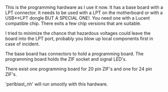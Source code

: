 This is the programming hardware as I use it now. It has a base board with a LPT connector. It needs to be used 
with a LPT on the motherboard or with a USB<->LPT dongle BUT A SPECIAL ONE!. You need one with a Lucent compatible chip.
There exits a few chip versions that are suitable.

I tried to minimize the chance that hazardous voltages could leave the board into the LPT port, probably
you blow up local components first in case of incident.

The base board has connectors to hold a programming board. The programming board holds the ZIF socket and signal LED's.

There exist one programming board for 20 pin ZIF's and one for 24 pin ZIF's.

'perlblast_nh' will run smootly with this hardware.

